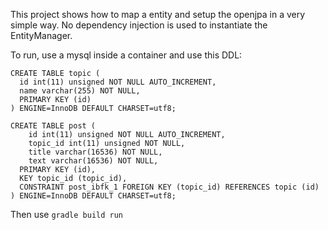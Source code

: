 This project shows how to map a entity and setup the openjpa in a very simple way. No dependency injection is used to instantiate the EntityManager.

To run, use a mysql inside a container and use this DDL:
```
CREATE TABLE topic (
  id int(11) unsigned NOT NULL AUTO_INCREMENT,
  name varchar(255) NOT NULL,
  PRIMARY KEY (id)
) ENGINE=InnoDB DEFAULT CHARSET=utf8;

CREATE TABLE post (
    id int(11) unsigned NOT NULL AUTO_INCREMENT,
    topic_id int(11) unsigned NOT NULL,
    title varchar(16536) NOT NULL,
    text varchar(16536) NOT NULL,
  PRIMARY KEY (id),
  KEY topic_id (topic_id),
  CONSTRAINT post_ibfk_1 FOREIGN KEY (topic_id) REFERENCES topic (id)
) ENGINE=InnoDB DEFAULT CHARSET=utf8;
```

Then use `gradle build run`
